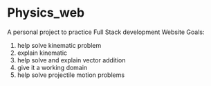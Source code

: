 # Physics_web
A personal project to practice Full Stack development
Website Goals:
1. help solve kinematic problem
2. explain kinematic
3. help solve and explain vector addition
4. give it a working domain
5. help solve projectile motion problems
